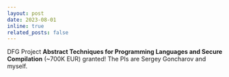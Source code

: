 ```yaml
---
layout: post
date: 2023-08-01
inline: true
related_posts: false
---
```


DFG Project **Abstract Techniques for Programming Languages and Secure Compilation** (~700K EUR) granted! The PIs are Sergey Goncharov and myself.
